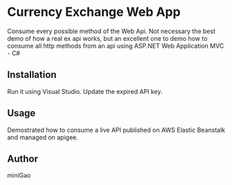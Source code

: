 # Currency Exchange Web App

Consume every possible method of the Web Api. Not necessary the best demo of how a real ex api works, but an excellent one to demo how to consume all http methods from an api using ASP.NET Web Application MVC - C#

## Installation

Run it using Visual Studio. Update the expired API key.  

## Usage

Demostrated how to consume a live API published on AWS Elastic Beanstalk and managed on apigee.

## Author
miniGao